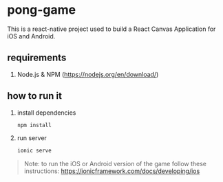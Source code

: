 # pong-game

This is a react-native project used to build a React Canvas Application for iOS and Android. 

## requirements

1. Node.js & NPM (https://nodejs.org/en/download/)

## how to run it

1. install dependencies
    ```bash
    npm install
    ```
2. run server
    ```bash
    ionic serve
    ```

> Note: to run the iOS or Android version of the game follow these instructions: https://ionicframework.com/docs/developing/ios